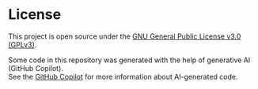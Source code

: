 # License

This project is open source under the [GNU General Public License v3.0 (GPLv3)](https://www.gnu.org/licenses/gpl-3.0.html).

Some code in this repository was generated with the help of generative AI (GitHub Copilot).  
See the [GitHub Copilot](https://github.com/features/copilot) for more information about AI-generated code.